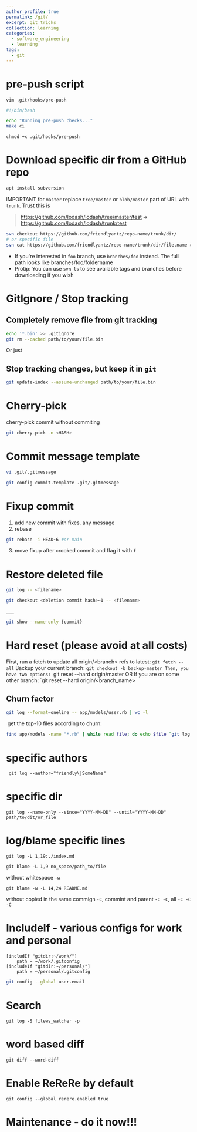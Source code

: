 ```yaml
---
author_profile: true
permalink: /git/
excerpt: git tricks
collection: learning
categories:
  - software_engineering
  - learning
tags:
  - git
---
```


# pre-push script

```
vim .git/hooks/pre-push
```

```sh
#!/bin/bash

echo "Running pre-push checks..."
make ci
```

```
chmod +x .git/hooks/pre-push
```

# Download specific dir from a GitHub repo

```sh
apt install subversion
```

IMPORTANT for `master` replace `tree/master` or `blob/master` part of URL with `trunk`. Trust this is 

> https://github.com/lodash/lodash/tree/master/test ➜
> https://github.com/lodash/lodash/trunk/test

```sh
svn checkout https://github.com/friendlyantz/repo-name/trunk/dir/
# or specific file
svn cat https://github.com/friendlyantz/repo-name/trunk/dir/file.name > file.name
```

- If you're interested in `foo` branch, use `branches/foo` instead. The full
  path looks like branches/foo/foldername
- Protip: You can use `svn ls` to see available tags and branches before downloading if you wish

# GitIgnore / Stop tracking

## Completely remove file from git tracking

```sh
echo '*.bin' >> .gitignore
git rm --cached path/to/your/file.bin
```

Or just 

## Stop tracking changes, but keep it in `git`

```sh
git update-index --assume-unchanged path/to/your/file.bin
```

# Cherry-pick

cherry-pick commit without commiting

```sh
git cherry-pick -n <HASH>
```

# Commit message template

```sh
vi .git/.gitmessage

git config commit.template .git/.gitmessage
```

# Fixup commit

1. add new commit with fixes. any message
2. rebase
```sh
git rebase -i HEAD~6 #or main
```
3. move fixup after crooked commit and flag it with `f`

# Restore deleted file

```sh
git log -- <filename>

git checkout <deletion commit hash>~1 -- <filename>

___

git show --name-only {commit}
```

# Hard reset (please avoid at all costs)

First, run a fetch to update all origin/\<branch\> refs to latest:
	`git fetch --all`
Backup your current branch:
	`git checkout -b backup-master
Then, you have two options:
	`git reset --hard origin/master
OR If you are on some other branch:
	`git reset --hard origin/<branch_name>

## Churn factor

```sh
git log --format=oneline -- app/models/user.rb | wc -l
```

 get the top-10 files according to churn:
```sh
find app/models -name "*.rb" | while read file; do echo $file `git log --format=oneline -- $file | wc -l`; done | sort -k 2 -nr | head
```

# specific authors

```
 git log --author="friendly\|SomeName"
```
# specific dir

```
git log --name-only --since="YYYY-MM-DD" --until="YYYY-MM-DD" path/to/dit/or_file
```

# log/blame specific lines

```
git log -L 1,19:./index.md

git blame -L 1,9 no_space/path_to/file
```
without whitespace `-w`
```
git blame -w -L 14,24 README.md
```
without copied in the same commign `-C`, commint and parent `-C -C`, all `-C -C -C`
# IncludeIf - various configs for work and personal
```
[includIf "gitdir:~/work/"]
    path = ~/work/.gitconfig
[includeIf "gitdir:~/personal/"]
    path = ~/personal/.gitconfig
```

```sh
git config --global user.email
```
# Search
```
git log -S filews_watcher -p
```

# word based diff
```
git diff --word-diff
```

# Enable ReReRe by default
```
git config --global rerere.enabled true
```

# Maintenance - do it now!!!

```



```
